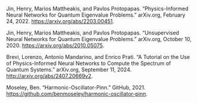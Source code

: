 Jin, Henry, Marios Mattheakis, and Pavlos Protopapas. “Physics-Informed Neural Networks for Quantum Eigenvalue Problems.” arXiv.org, February 24, 2022. https://arxiv.org/abs/2203.00451. 

Jin, Henry, Marios Mattheakis, and Pavlos Protopapas. “Unsupervised Neural Networks for Quantum Eigenvalue Problems.” arXiv.org, October 10, 2020. https://arxiv.org/abs/2010.05075. 

Brevi, Lorenzo, Antonio Mandarino, and Enrico Prati. “A Tutorial on the Use of Physics-Informed Neural Networks to Compute the Spectrum of Quantum Systems.” arXiv.org, September 11, 2024. http://arxiv.org/abs/2407.20669v2. 

Moseley, Ben. “Harmonic-Oscillator-Pinn.” GitHub, 2021. https://github.com/benmoseley/harmonic-oscillator-pinn.
